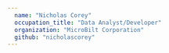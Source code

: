 ```yaml
---
  name: "Nicholas Corey"
  occupation_title: "Data Analyst/Developer"
  organization: "MicroBilt Corporation"
  github: "nicholascorey"
---
```

